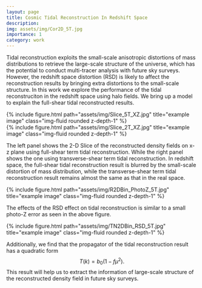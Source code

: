 ```yaml
---
layout: page
title: Cosmic Tidal Reconstruction In Redshift Space
description: 
img: assets/img/Cor2D_5T.jpg
importance: 1
category: work
---
```


Tidal reconstruction exploits the small-scale anisotropic distortions of mass distributions to retrieve the large-scale structure of the universe, which has the potential to conduct multi-tracer analysis with future sky surveys. However, the redshift space distortion (RSD) is likely to affect the reconstruction results by bringing extra distortions to the small-scale structure. In this work we explore the performance of the tidal reconstruciton in the redshift space using halo fields. We bring up a model to explain the full-shear tidal reconstructed results.

<div class="row">
    <div class="col-sm mt-3 mt-md-0">
        {% include figure.html path="assets/img/Slice_5T_XZ.jpg" title="example image" class="img-fluid rounded z-depth-1" %}
    </div>
    <div class="col-sm mt-3 mt-md-0">
        {% include figure.html path="assets/img/Slice_2T_XZ.jpg" title="example image" class="img-fluid rounded z-depth-1" %}
    </div>
</div>

 The left panel shows the 2-D Slice of the reconstructed density fields on x-z plane using full-shear term tidal reconstruction. While the right panel shows the one using transverse-shear term tidal reconstruction. In redshift space, the full-shear tidal reconstruction result is blurred by the small-scale distortion of mass distribution, while the transverse-shear term tidal reconstruction result remains almost the same as that in the real space.

<div class="row">
    <div class="col-sm mt-3 mt-md-0">
        {% include figure.html path="assets/img/R2DBin_PhotoZ_5T.jpg" title="example image" class="img-fluid rounded z-depth-1" %}
    </div>
</div>

The effects of the RSD effect on tidal reconstruction is similar to a small photo-Z error as seen in the above figure.

<div class="row">
    <div class="col-sm mt-3 mt-md-0">
        {% include figure.html path="assets/img/TN2DBin_RSD_5T.jpg" title="example image" class="img-fluid rounded z-depth-1" %}
    </div>
</div>

Additionally, we find that the propagator of the tidal reconstruction result has a quadratic form
$$
    T(k) = b_0(1 - f\mu^2).
$$
This result will help us to extract the information of large-scale structure of the reconstructed density field in future sky surveys.